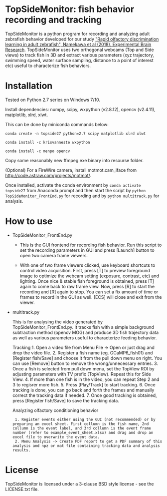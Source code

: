 TopSideMonitor: fish behavior recording and tracking
====================================================

TopSideMonitor is a python program for recording and analyzing adult zebrafish behavior developed for our study ["Rapid olfactory discrimination learning in adult zebrafish", Namekawa et al (2018), Experimental Brain Research](https://rdcu.be/4bM2). TopSideMonitor uses two orthogonal webcams (Top and Side views) to track fish in 3D and extract various parameters (xyz trajectory, swimming speed, water surface sampling, distance to a point of interest etc) useful to characterize fish behaviors.

# Installation

Tested on Python 2.7 series on Windows 7/10. 

Install dependencies: numpy, scipy, wxpython (v2.8.12), opencv (v2.4.11), matplotlib, xlrd, xlwt.

This can be done by miniconda commands below:

```
conda create -n topside27 python=2.7 scipy matplotlib xlrd xlwt

conda install -c krisvanneste wxpython

conda install -c menpo opencv
```

Copy some reasonably new ffmpeg.exe binary into resourse folder.

(Optional)
For a FireWire camera, install motmot.cam_iface from http://code.astraw.com/projects/motmot/.

Once installed, activate the conda environment by `conda activate topside27` from Anaconda prompt and then start the script by `python TopSideMonitor_FrontEnd.py` for recording and by `python multitrack.py` for analysis.


# How to use

* TopSideMonitor_FrontEnd.py

  - This is the GUI frontend for recording fish behavior. Run this script to set the recording parameters in GUI and press [Launch] button to open two camera frame viewers.
   
  - With one of two frame viewers clicked, use keyboard shortcuts to control video acquisition. First, press [T] to preview foreground image to optimize the webcam setting (exposure, contrast, etc) and lighting. Once nice & stable fish foreground is obtained, press [T] again to come back to raw frame view. Now, press [R] to start the recording and [R] again to stop. You can set a fix amount of time or frames to record in the GUI as well. [ECS] will close and exit from the viewer.


* multitrack.py

   This is for analysing the video generated by TopSideMonitor_FrontEnd.py. It tracks fish with a simple background subtraction method (opencv MOG) and produce 3D fish trajectory data as well as various parameters useful to characterize feeding behavior.
     
     Tracking
       1. Open a video file from Menu File -> Open or just drag and drop the video file.
       2. Register a fish name (eg. GCaMP6_fish01) and [Register fish/Save] and choose it from the pull down menu on right. You can use [Remove] button to remove the wrong/unnecessary entries.
       3. Once a fish is selected from pull down menu, set the TopView ROI by adjusting parameters with TV prefix (TopView). Repeat this for Side View.
       4. If more than one fish is in the video, you can repeat Step 2 and 3 to regisrer more fish.
       5. Press [Play/Track] to start tracking.
       6. Once tracking is done, you can go back and forth the frames and manually correct the tracking data if needed.
       7. Once good tracking is obtained, press [Register fish/Save] to save the tracking data.

    Analyzing olfactory conditioning behavior

       1. Register events either using the GUI (not recommended) or by preparing an excel sheet. First collumn is the fish name, 2nd collumn is the event label, and 3rd collumn is the event frame number (refer to example_event_sheet.xlsx) and drag and drop an excel file to overwrite the event data.
       2. Menu Analysis -> Create PDF report to get a PDF summary of this analysis and npz or mat file containing tracking data and analysis results.


License
=======

TopSideMonitor is licensed under a 3-clause BSD style license - see the LICENSE.txt file.
